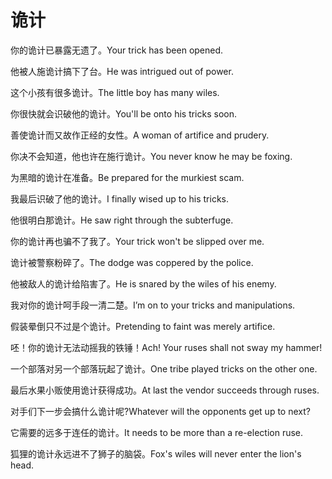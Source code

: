 # 诡计

<p><span class="chinese">你的诡计已暴露无遗了。</span><span class="english">Your trick has been opened.</span></p>

<p><span class="chinese">他被人施诡计搞下了台。</span><span class="english">He was intrigued out of power.</span></p>

<p><span class="chinese">这个小孩有很多诡计。</span><span class="english">The little boy has many wiles.</span></p>

<p><span class="chinese">你很快就会识破他的诡计。</span><span class="english">You'll be onto his tricks soon.</span></p>

<p><span class="chinese">善使诡计而又故作正经的女性。</span><span class="english">A woman of artifice and prudery.</span></p>

<p><span class="chinese">你决不会知道，他也许在施行诡计。</span><span class="english">You never know he may be foxing.</span></p>

<p><span class="chinese">为黑暗的诡计在准备。</span><span class="english">Be prepared for the murkiest scam.</span></p>

<p><span class="chinese">我最后识破了他的诡计。</span><span class="english">I finally wised up  to his tricks.</span></p>

<p><span class="chinese">他很明白那诡计。</span><span class="english">He saw right through the subterfuge.</span></p>

<p><span class="chinese">你的诡计再也骗不了我了。</span><span class="english">Your trick won't be slipped over me.</span></p>

<p><span class="chinese">诡计被警察粉碎了。</span><span class="english">The dodge was coppered by the police.</span></p>

<p><span class="chinese">他被敌人的诡计给陷害了。</span><span class="english">He is snared by the wiles of his enemy.</span></p>

<p><span class="chinese">我对你的诡计呵手段一清二楚。</span><span class="english">I’m on to your tricks and manipulations.</span></p>

<p><span class="chinese">假装晕倒只不过是个诡计。</span><span class="english">Pretending to faint was merely artifice.</span></p>

<p><span class="chinese">呸！你的诡计无法动摇我的铁锤！</span><span class="english">Ach! Your ruses shall not sway my hammer!</span></p>

<p><span class="chinese">一个部落对另一个部落玩起了诡计。</span><span class="english">One tribe played tricks on the other one.</span></p>

<p><span class="chinese">最后水果小贩使用诡计获得成功。</span><span class="english">At last the vendor succeeds through ruses.</span></p>

<p><span class="chinese">对手们下一步会搞什么诡计呢?</span><span class="english">Whatever will the opponents get up to next?</span></p>

<p><span class="chinese">它需要的远多于连任的诡计。</span><span class="english">It needs to be more than a re-election ruse.</span></p>

<p><span class="chinese">狐狸的诡计永远进不了狮子的脑袋。</span><span class="english">Fox's wiles will never enter the lion's head.</span></p>

